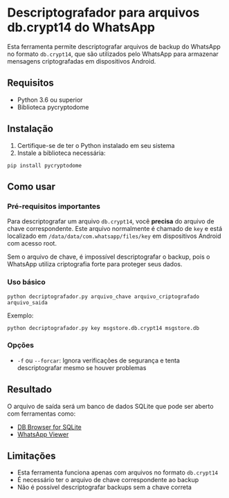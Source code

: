 # Descriptografador para arquivos db.crypt14 do WhatsApp

Esta ferramenta permite descriptografar arquivos de backup do WhatsApp no formato `db.crypt14`, que são utilizados pelo WhatsApp para armazenar mensagens criptografadas em dispositivos Android.

## Requisitos

- Python 3.6 ou superior
- Biblioteca pycryptodome

## Instalação

1. Certifique-se de ter o Python instalado em seu sistema
2. Instale a biblioteca necessária:

```
pip install pycryptodome
```

## Como usar

### Pré-requisitos importantes

Para descriptografar um arquivo `db.crypt14`, você **precisa** do arquivo de chave correspondente. Este arquivo normalmente é chamado de `key` e está localizado em `/data/data/com.whatsapp/files/key` em dispositivos Android com acesso root.

Sem o arquivo de chave, é impossível descriptografar o backup, pois o WhatsApp utiliza criptografia forte para proteger seus dados.

### Uso básico

```
python decriptografador.py arquivo_chave arquivo_criptografado arquivo_saida
```

Exemplo:

```
python decriptografador.py key msgstore.db.crypt14 msgstore.db
```

### Opções

- `-f` ou `--forcar`: Ignora verificações de segurança e tenta descriptografar mesmo se houver problemas

## Resultado

O arquivo de saída será um banco de dados SQLite que pode ser aberto com ferramentas como:

- [DB Browser for SQLite](https://sqlitebrowser.org/)
- [WhatsApp Viewer](https://github.com/andreas-mausch/whatsapp-viewer)

## Limitações

- Esta ferramenta funciona apenas com arquivos no formato `db.crypt14`
- É necessário ter o arquivo de chave correspondente ao backup
- Não é possível descriptografar backups sem a chave correta